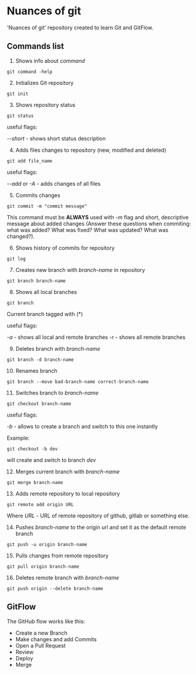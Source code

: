 # Nuances of git

'Nuances of git' repository created to learn Git and GitFlow.

## Commands list

1. Shows info about *command*

`git command -help`

2. Initializes Git repository

`git init`

3. Shows repository status

`git status`

useful flags:

*--short* - shows short status description

4. Adds files changes to repository (new, modified and deleted)

`git add file_name`

useful flags:

*--add* or *-A* - adds changes of all files

5. Commits changes

`git commit -m "commit message"`

This command must be **ALWAYS** used with *-m* flag and short, descriptive message about added changes (Answer these questions when commiting: what was added? What was fixed? What was updated? What was changed?).

6. Shows history of commits for repository

`git log`

7. Creates new branch with *branch-name* in repository

`git branch branch-name`

8. Shows all local branches

`git branch`

Current branch tagged with (*)

useful flags:

*-a* - shows all local and remote branches
*-r* - shows all remote branches

9. Deletes branch with *branch-name*

`git branch -d branch-name`

10. Renames branch

`git branch --move bad-branch-name correct-branch-name`

11. Switches branch to *branch-name*

`git checkout branch-name`

useful flags:

*-b* - allows to create a branch and switch to this one instantly

Example:

`git checkout -b dev`

will create and switch to branch *dev*

12. Merges current branch with *branch-name*

`git merge branch-name`

13. Adds remote repository to local repository

`git remote add origin URL`

Where *URL* - URL of remote repository of github, gitlab or something else.

14. Pushes *branch-name* to the origin url and set it as the default remote branch

`git push -u origin branch-name`

15. Pulls changes from remote repository

`git pull origin branch-name`


16. Deletes remote branch with *branch-name*

`git push origin --delete branch-name`

## GitFlow

The GitHub flow works like this:

- Create a new Branch
- Make changes and add Commits
- Open a Pull Request
- Review
- Deploy
- Merge
